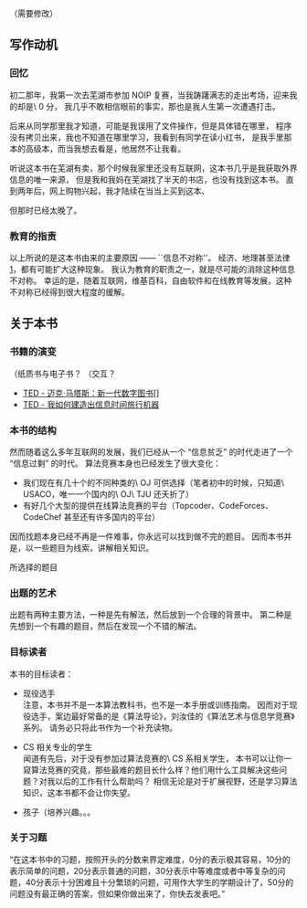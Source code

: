 
（需要修改）

## 写作动机

### 回忆
初二那年，我第一次去芜湖市参加 NOIP 复赛，当我踌躇满志的走出考场，迎来我的却是\ 0 分，
我几乎不敢相信眼前的事实，那也是我人生第一次遭遇打击。

后来从同学那里我才知道，可能是我误用了文件操作，但是具体错在哪里，
程序没有拷贝出来，我也不知道在哪里学习，我看到有同学在读小红书，
是我手里那本的高级本，而当我想去看是，他居然不让我看。

听说这本书在芜湖有卖，那个时候我家里还没有互联网，这本书几乎是我获取外界信息的唯一来源，
但是我和我妈在芜湖找了半天的书店，也没有找到这本书。
直到两年后，网上购物兴起，我才陆续在当当上买到这本、

但那时已经太晚了。

### 教育的指责

以上所说的是这本书由来的主要原因 —— ``信息不对称''。
经济、地理甚至法律[1]，都有可能扩大这种现象。
我认为教育的职责之一，就是尽可能的消除这种信息不对称。
幸运的是，随着互联网，维基百科，自由软件和在线教育等发展，这种不对称已经得到很大程度的缓解。

[1]: 互联网之子


## 关于本书

### 书籍的演变

（纸质书与电子书？
（交互？


- [TED - 迈克·马塔斯：新一代数字图书](http://open.163.com/movie/2011/6/I/K/M76SV33EF_M779E1PIK.html)[]
- [TED - 我如何建造出信息时间旅行机器](http://open.163.com/movie/2014/3/L/Q/M9KC8BCV4_M9KH408LQ.html)

### 本书的结构

然而随着这么多年互联网的发展，我们已经从一个 “信息贫乏” 的时代走进了一个 “信息过剩” 的时代。
算法竞赛本身也已经发生了很大变化：

+ 我们现在有几十个的不同种类的\ OJ 可供选择（笔者初中的时候，只知道\ USACO，唯一一个国内的\ OJ\ TJU 还夭折了）
+ 有好几个大型的提供在线算法竞赛的平台（Topcoder、CodeForces、CodeChef 甚至还有许多国内的平台）

因而找题本身已经不再是一件难事，你永远可以找到做不完的题目。
因而本书并是，以一些题目为线索，讲解相关知识。

所选择的题目


### 出题的艺术

出题有两种主要方法，一种是先有解法，然后放到一个合理的背景中。
第二种是先想到一个有趣的题目，然后在发现一个不错的解法。

### 目标读者  

本书的目标读者：

+ 现役选手  
  注意，本书并不是一本算法教科书，也不是一本手册或训练指南。
  因而对于现役选手，案边最好常备的是《算法导论》，刘汝佳的《算法艺术与信息学竞赛》系列。
  请务必只将此书作为一个补充读物。
        
+ CS 相关专业的学生      
        闻道有先后，对于没有参加过算法竞赛的\ CS 系相关学生，
        本书可以让你一窥算法竞赛的究竟，那些最难的题目长什么样？他们用什么工具解决这些问题？对我以后的工作有什么帮助吗？
        相信无论是对于扩展视野，还是学习算法知识，这本书都不会让你失望。
        
+ 孩子（培养兴趣。。。


### 关于习题

“在这本书中的习题，按照开头的分数来界定难度，0分的表示极其容易，10分的表示简单的问题，20分表示普通的问题，30分表示中等难度或者中等复杂的问题，40分表示十分困难且十分繁琐的问题，可用作大学生的学期设计了，50分的问题没有最正确的答案，但如果你做出来了，你快去发表吧。”
